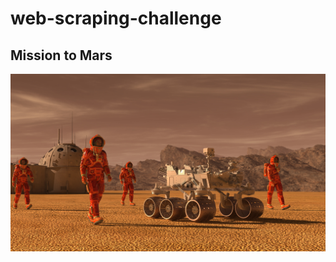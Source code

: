 # web-scraping-challenge

## Mission to Mars

![index](https://github.com/abednarz210/web-scraping-challenge/blob/main/Resources/mission_to_mars.png)
